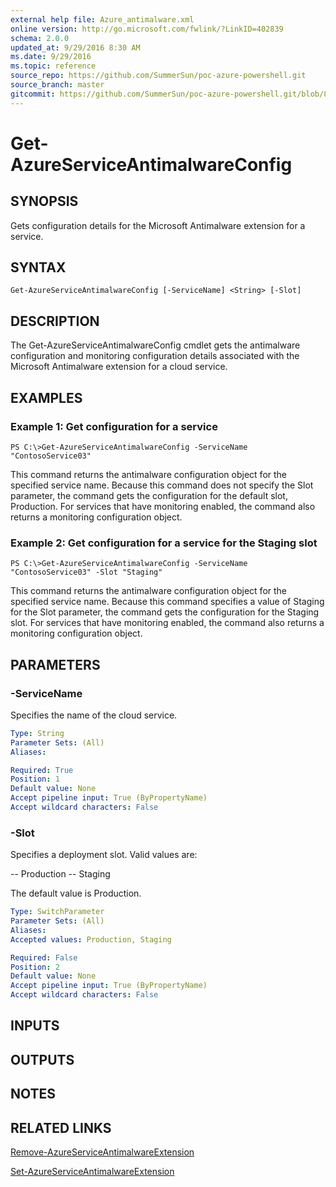 ```yaml
---
external help file: Azure_antimalware.xml
online version: http://go.microsoft.com/fwlink/?LinkID=402839
schema: 2.0.0
updated_at: 9/29/2016 8:30 AM
ms.date: 9/29/2016
ms.topic: reference
source_repo: https://github.com/SummerSun/poc-azure-powershell.git
source_branch: master
gitcommit: https://github.com/SummerSun/poc-azure-powershell.git/blob/8903b0f1daa01932ac5fa167f377736de2df6709/azureps-cmdlets-docs/Service%20Management/Antimalware%20Cmdlets/v1.0/Get-AzureServiceAntimalwareConfig.md
---
```


# Get-AzureServiceAntimalwareConfig
## SYNOPSIS
Gets configuration details for the Microsoft Antimalware extension for a service.

## SYNTAX

```
Get-AzureServiceAntimalwareConfig [-ServiceName] <String> [-Slot]
```

## DESCRIPTION
The Get-AzureServiceAntimalwareConfig cmdlet gets the antimalware configuration and monitoring configuration details associated with the Microsoft Antimalware extension for a cloud service.

## EXAMPLES

### Example 1: Get configuration for a service
```
PS C:\>Get-AzureServiceAntimalwareConfig -ServiceName "ContosoService03"
```

This command returns the antimalware configuration object for the specified service name.
Because this command does not specify the Slot parameter, the command gets the configuration for the default slot, Production.
For services that have monitoring enabled, the command also returns a monitoring configuration object.

### Example 2: Get configuration for a service for the Staging slot
```
PS C:\>Get-AzureServiceAntimalwareConfig -ServiceName "ContosoService03" -Slot "Staging"
```

This command returns the antimalware configuration object for the specified service name.
Because this command specifies a value of Staging for the Slot parameter, the command gets the configuration for the Staging slot.
For services that have monitoring enabled, the command also returns a monitoring configuration object.

## PARAMETERS

### -ServiceName
Specifies the name of the cloud service.

```yaml
Type: String
Parameter Sets: (All)
Aliases: 

Required: True
Position: 1
Default value: None
Accept pipeline input: True (ByPropertyName)
Accept wildcard characters: False
```

### -Slot
Specifies a deployment slot.
Valid values are: 

-- Production
-- Staging

The default value is Production.

```yaml
Type: SwitchParameter
Parameter Sets: (All)
Aliases: 
Accepted values: Production, Staging

Required: False
Position: 2
Default value: None
Accept pipeline input: True (ByPropertyName)
Accept wildcard characters: False
```

## INPUTS

## OUTPUTS

## NOTES

## RELATED LINKS

[Remove-AzureServiceAntimalwareExtension](b031388b-3e41-4cfc-94ea-1a18c211a422)

[Set-AzureServiceAntimalwareExtension](9701c6bf-56b0-40c0-8b76-0dbf402b186f)


